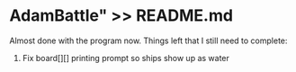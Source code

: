 # AdamBattle" >> README.md
Almost done with the program now. Things left that I still need to complete:

1. Fix board[][] printing prompt so ships show up as water
